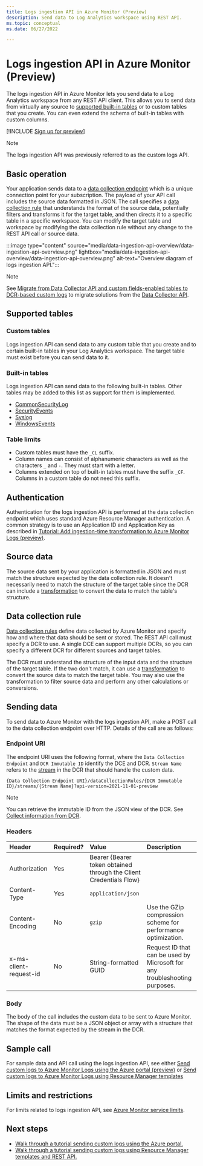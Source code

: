 ```yaml
---
title: Logs ingestion API in Azure Monitor (Preview)
description: Send data to Log Analytics workspace using REST API.
ms.topic: conceptual
ms.date: 06/27/2022

---
```


# Logs ingestion API in Azure Monitor (Preview)
The logs ingestion API in Azure Monitor lets you send data to a Log Analytics workspace from any REST API client. This allows you to send data from virtually any source to [supported built-in tables](#supported-tables) or to custom tables that you create. You can even extend the schema of built-in tables with custom columns.

[!INCLUDE [Sign up for preview](../../../includes/azure-monitor-custom-logs-signup.md)]

> [!NOTE]
> The logs ingestion API was previously referred to as the custom logs API.


## Basic operation
Your application sends data to a [data collection endpoint](../essentials/data-collection-endpoint-overview.md) which is a unique connection point for your subscription. The payload of your API call includes the source data formatted in JSON. The call specifies a [data collection rule](../essentials/data-collection-rule-overview.md) that understands the format of the source data, potentially filters and transforms it for the target table, and then directs it to a specific table in a specific workspace. You can modify the target table and workspace by modifying the data collection rule without any change to the REST API call or source data.


:::image type="content" source="media/data-ingestion-api-overview/data-ingestion-api-overview.png" lightbox="media/data-ingestion-api-overview/data-ingestion-api-overview.png" alt-text="Overview diagram of logs ingestion API.":::

> [!NOTE]
> See [Migrate from Data Collector API and custom fields-enabled tables to DCR-based custom logs](custom-logs-migrate.md) to migrate solutions from the [Data Collector API](data-collector-api.md).

## Supported tables

### Custom tables
Logs ingestion API can send data to any custom table that you create and to certain built-in tables in your Log Analytics workspace. The target table must exist before you can send data to it. 

### Built-in tables
Logs ingestion API can send data to the following built-in tables. Other tables may be added to this list as support for them is implemented.

- [CommonSecurityLog](/azure/azure-monitor/reference/tables/commonsecuritylog)
- [SecurityEvents](/azure/azure-monitor/reference/tables/securityevent)
- [Syslog](/azure/azure-monitor/reference/tables/syslog)
- [WindowsEvents](/azure/azure-monitor/reference/tables/windowsevent)

### Table limits

* Custom tables must have the `_CL` suffix.
* Column names can consist of alphanumeric characters as well as the characters `_` and `-`. They must start with a letter.  
* Columns extended on top of built-in tables must have the suffix `_CF`. Columns in a custom table do not need this suffix. 


## Authentication
Authentication for the logs ingestion API is performed at the data collection endpoint which uses standard Azure Resource Manager authentication. A common strategy is to use an Application ID and Application Key as described in [Tutorial: Add ingestion-time transformation to Azure Monitor Logs (preview)](tutorial-data-ingestion-portal.md).

## Source data
The source data sent by your application is formatted in JSON and must match the structure expected by the data collection rule. It doesn't necessarily need to match the structure of the target table since the DCR can include a [transformation](../essentials//data-collection-transformations.md) to convert the data to match the table's structure.

## Data collection rule
[Data collection rules](../essentials/data-collection-rule-overview.md) define data collected by Azure Monitor and specify how and where that data should be sent or stored. The REST API call must specify a DCR to use. A single DCE can support multiple DCRs, so you can specify a different DCR for different sources and target tables.

The DCR must understand the structure of the input data and the structure of the target table. If the two don't match, it can use a [transformation](../essentials//data-collection-transformations.md) to convert the source data to match the target table. You may also use the transformation to filter source data and perform any other calculations or conversions.

## Sending data
To send data to Azure Monitor with the logs ingestion API, make a POST call to the data collection endpoint over HTTP. Details of the call are as follows:

### Endpoint URI
The endpoint URI uses the following format, where the `Data Collection Endpoint` and `DCR Immutable ID` identify the DCE and DCR. `Stream Name` refers to the [stream](../essentials/data-collection-rule-structure.md#custom-logs) in the DCR that should handle the custom data.

```
{Data Collection Endpoint URI}/dataCollectionRules/{DCR Immutable ID}/streams/{Stream Name}?api-version=2021-11-01-preview
```

> [!NOTE]
> You can retrieve the immutable ID from the JSON view of the DCR. See [Collect information from DCR](tutorial-data-ingestion-portal.md#collect-information-from-dcr).

### Headers

| Header | Required? | Value | Description |
|:---|:---|:---|:---|
| Authorization     | Yes | Bearer {Bearer token obtained through the Client Credentials Flow}  | |
| Content-Type      | Yes | `application/json` | |
| Content-Encoding  | No  | `gzip` | Use the GZip compression scheme for performance optimization. |
| x-ms-client-request-id | No | String-formatted GUID |  Request ID that can be used by Microsoft for any troubleshooting purposes.  |

### Body
The body of the call includes the custom data to be sent to Azure Monitor. The shape of the data must be a JSON object or array with a structure that matches the format expected by the stream in the DCR.

## Sample call
For sample data and API call using the logs ingestion API, see either [Send custom logs to Azure Monitor Logs using the Azure portal (preview)](tutorial-data-ingestion-portal.md) or [Send custom logs to Azure Monitor Logs using Resource Manager templates](tutorial-data-ingestion-api.md)

## Limits and restrictions
For limits related to logs ingestion API, see [Azure Monitor service limits](../service-limits.md#data-ingestion-api).

 

## Next steps

- [Walk through a tutorial sending custom logs using the Azure portal.](tutorial-data-ingestion-portal.md)
- [Walk through a tutorial sending custom logs using Resource Manager templates and REST API.](tutorial-data-ingestion-api.md)

